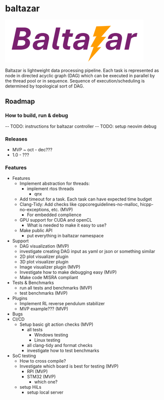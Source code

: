# baltazar

![Not sure about this logo but it is ok for now :)](assets/logo.png)

Baltazar is lightweight data processing pipeline. Each task is represented as node in directed acyclic graph (DAG) which
can be executed in parallel by the thread pool or in sequence. Sequence of execution/scheduling is determined by
topological sort of DAG.

## Roadmap

### How to build, run & debug

-- TODO: instructions for baltazar controller
-- TODO: setup neovim debug


### Releases

- MVP ~ oct - dec???
- 1.0 - ???

### Features

- Features
    - Implement abstraction for threads:
        - implement rtos threads
            - qnx
    - Add timeout for a task. Each task can have expected time budget
    - Clang-Tidy: Add checks like cppcoreguidelines-no-malloc, hicpp-no-exceptions, etc.  (MVP)
        - For embedded complience
    - GPU support for CUDA and openCL
        - What is needed to make it easy to use?
    - Make public API
        - put everything in baltazar namespace
- Support
    - DAG visualization (MVP)
    - investigate creating DAG input as yaml or json or something similar
    - 2D plot visualizer plugin
    - 3D plot visualizer plugin
    - Image visualizer plugin (MVP)
    - Investigate how to make debugging easy (MVP)
    - Make code MISRA compliant
- Tests & Benchmarks
    - run all tests and benchmarks (MVP)
    - test benchmarks (MVP)
- Plugins
    - Implement RL reverse pendulum stabilizer
    - MVP example??? (MVP)
- Bugs
- CI/CD
    - Setup basic git action checks (MVP)
        - all tests
            - Windows testing
            - Linux testing
        - all clang-tidy and format checks
        - investigate how to test benchmarks
- SoC testing
    - How to cross compile?
    - Investigate which board is best for testing (MVP)
        - RPI (MVP)
        - STM32 (MVP)
            - which one?
    - setup HiLs
        - setup local server
